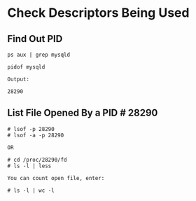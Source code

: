 # Check Descriptors Being Used

## Find Out PID

````
ps aux | grep mysqld

pidof mysqld

Output:

28290

````

## List File Opened By a PID # 28290
````
# lsof -p 28290
# lsof -a -p 28290

OR

# cd /proc/28290/fd
# ls -l | less

You can count open file, enter:

# ls -l | wc -l

````
